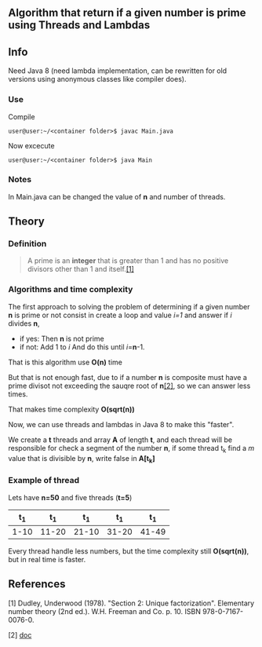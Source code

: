 ## Algorithm that return if a given number is prime using Threads and Lambdas

## Info
Need Java 8 (need lambda implementation, can be rewritten for old versions using anonymous classes like compiler does).

### Use
Compile
```console
user@user:~/<container folder>$ javac Main.java
```
Now excecute

```console
user@user:~/<container folder>$ java Main
```
### Notes
In Main.java can be changed the value of **n** and number of threads.

## Theory

### Definition
>A prime is an **integer** that is greater than 1 and has no positive divisors other than 1 and itself.[[1]](#1)

### Algorithms and time complexity
The first approach to solving the problem of determining if a given number **n** is prime or not consist in create a loop and value *i=1* and answer if *i* divides **n**,
* if yes: Then **n** is not prime
* if not: Add 1 to *i*
And do this until *i*=**n**-1.

That is this algorithm use **O(n)** time

But that is not enough fast, due to if a number **n** is composite must have a prime divisot not exceeding the sauqre root of **n**[[2]](#2), so we can answer less times.

That makes time complexity **O(sqrt(n))**

Now, we can use threads and lambdas in Java 8 to make this "faster".

We create a **t** threads and array **A** of length **t**, and each thread will be responsible for check a segment of the number **n**, if some thread t<sub>k</sub> find a *m* value that is divisible by **n**, write false in **A[t<sub>k</sub>]**

### Example of thread
Lets have **n=50** and five threads (**t=5**) 

|  t<sub>1</sub>|  t<sub>1</sub>   |  t<sub>1</sub> |   t<sub>1</sub> |   t<sub>1</sub>|
| ------------ | ------------ | ------------ | ------------ | ------------ | 
| 1-10 |11-20 | 21-10 | 31-20 | 41-49 |

Every thread handle less numbers, but the time complexity still  **O(sqrt(n))**, but in real time is faster.


## References
<a id="1">[1]</a> 
Dudley, Underwood (1978).
"Section 2: Unique factorization".
Elementary number theory (2nd ed.). 
W.H. Freeman and Co. p. 10. ISBN 978-0-7167-0076-0.

<a id="2">[2]</a> 
[doc](http://gauss.math.luc.edu/greicius/Math201/Fall2012/Lectures/primes.article.pdf)
